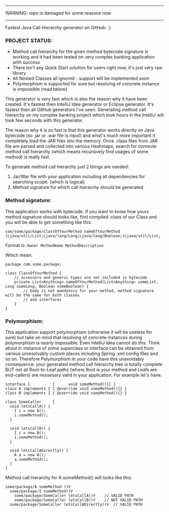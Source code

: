 *********************************************
WARNING: repo is damaged for some reasons now
*********************************************
Fastest Java Call Hierarchy generator on GitHub. :)

### PROJECT STATUS:
- Method call hierarchy for the given method bytecode signature is working and it had been tested on very complex banking application with success
- There isn't any Quick Start solution for users right now, it's just very raw library
- All Nested Classes all ignored - support will be implemented soon
- Polymorphism is supported for sure but resolving of concrete instance is impossible (read below)


This generator is very fast which is also the reason why it have been created. It's fastest then IntelliJ Idea generator or Eclipse generator. It's fastest then all GitHub generators I've seen. Generating method call hierarchy on my complex banking project which took hours in the IntelliJ will took few seconds with this generator.

The reason why it is so fast is that this generator works directly on Java bytecode (so .jar or .war file is input) and what's much more important it completely load the JAR files into the memory. Once .class files from JAR file are parsed and collected into various Hashmaps, search for conrecte method call hierarchy (which means recursively find usages of some method) is really fast.

To generate method call hierarchy just 2 things are needed: 

1. Jar/War file with your application including all dependencies for searching scope. (which is logical)
2. Method signature for which call hierarchy should be generated.

### Method signature:
This application works with bytecode. If you want to know how yours method signature should looks like, find compiled .class of our Class and you will be able to get something like this:

	com/some/package/ClassOfYourMethod nameOfYourMethod (Ljava/util/List;Ljava/lang/Long;Ljava/lang/Boolean;)Ljava/util/List;

Format is: `Owner MethodName MethodDescription`

Which mean:

	package com.some.package;
	
	class ClassOfYourMethod {
		// accessors and generic types are not included in bytecode
		private List<Anything> nameOfYourMethod(List<Anything> someList, Long someLong, Boolean someBoolean) {
			// body is not mandatory for your method, method signature will be the same for both classes 
			// and interfaces
		}
	}

### Polymorphism:

This application support polymorphism (otherwise it will be useless for sure) but take on mind that resolving of concrete instances during polymorphism is nearly impossible. Even IntelliJ Idea cannot do this. Think about it: instance of some superclass or interface can be obtained from various unresolvably custom places including Spring .xml config files and so on. 
Therefore Polymorphism in your code have this unavoidably consequence: your generated method call hierarchy tree is totally complete BUT not all Root-to-Leaf paths (where Root is your method and Leafs are end-callers) are nessesary valid in your application. For example let's have:

	interface I          { 	    void someMethod(){} }
	class A implements I { @override void someMethod(){} }
	class B implements I { @override void someMethod(){} }

	class SomeCaller     { 
 	  void letsCallA() {
	    I i = new A(); 
	    i.someMethod(); 
  	  }

	  void letsCallB() {
	    I i = new B();
	    i.someMethod(); 
  	  }
  
  	  void letsCallADirectly() {
	    A a = new A(); 
	    a.someMethod(); 
  	  }
	}

Method call hierarchy for A.someMethod() will looks like this:

	some/package/A someMethod ()V
	  some/package/I someMethod()V
	    some/package/SomeCaller letsCallA()V	// VALID PATH
	    some/package/SomeCaller letsCallB()V	// NOT VALID PATH
	  some/package/SomeCaller letsCallADirectly()V	// VALID PATH
		
		



